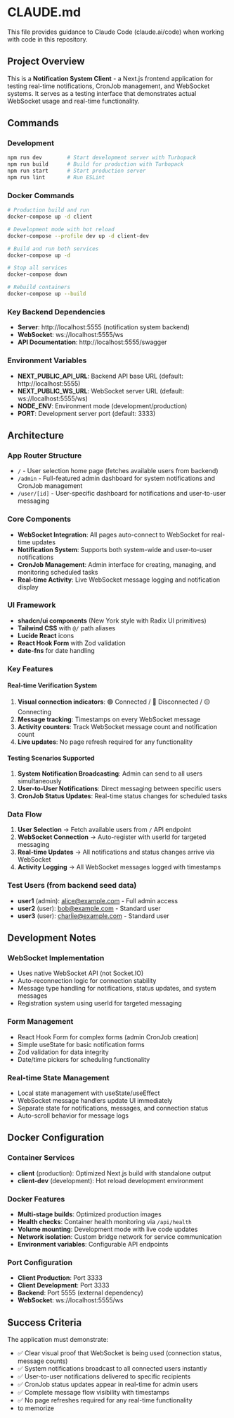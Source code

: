 # CLAUDE.md

This file provides guidance to Claude Code (claude.ai/code) when working with code in this repository.

## Project Overview

This is a **Notification System Client** - a Next.js frontend application for testing real-time notifications, CronJob management, and WebSocket systems. It serves as a testing interface that demonstrates actual WebSocket usage and real-time functionality.

## Commands

### Development
```bash
npm run dev        # Start development server with Turbopack
npm run build      # Build for production with Turbopack
npm run start      # Start production server
npm run lint       # Run ESLint
```

### Docker Commands
```bash
# Production build and run
docker-compose up -d client

# Development mode with hot reload
docker-compose --profile dev up -d client-dev

# Build and run both services
docker-compose up -d

# Stop all services
docker-compose down

# Rebuild containers
docker-compose up --build
```

### Key Backend Dependencies
- **Server**: http://localhost:5555 (notification system backend)
- **WebSocket**: ws://localhost:5555/ws
- **API Documentation**: http://localhost:5555/swagger

### Environment Variables
- **NEXT_PUBLIC_API_URL**: Backend API base URL (default: http://localhost:5555)
- **NEXT_PUBLIC_WS_URL**: WebSocket server URL (default: ws://localhost:5555/ws)
- **NODE_ENV**: Environment mode (development/production)
- **PORT**: Development server port (default: 3333)

## Architecture

### App Router Structure
- `/` - User selection home page (fetches available users from backend)
- `/admin` - Full-featured admin dashboard for system notifications and CronJob management
- `/user/[id]` - User-specific dashboard for notifications and user-to-user messaging

### Core Components
- **WebSocket Integration**: All pages auto-connect to WebSocket for real-time updates
- **Notification System**: Supports both system-wide and user-to-user notifications
- **CronJob Management**: Admin interface for creating, managing, and monitoring scheduled tasks
- **Real-time Activity**: Live WebSocket message logging and notification display

### UI Framework
- **shadcn/ui components** (New York style with Radix UI primitives)
- **Tailwind CSS** with `@/` path aliases
- **Lucide React** icons
- **React Hook Form** with Zod validation
- **date-fns** for date handling

### Key Features

#### Real-time Verification System
1. **Visual connection indicators**: 🟢 Connected / 🔴 Disconnected / 🟡 Connecting
2. **Message tracking**: Timestamps on every WebSocket message
3. **Activity counters**: Track WebSocket message count and notification count
4. **Live updates**: No page refresh required for any functionality

#### Testing Scenarios Supported
1. **System Notification Broadcasting**: Admin can send to all users simultaneously
2. **User-to-User Notifications**: Direct messaging between specific users
3. **CronJob Status Updates**: Real-time status changes for scheduled tasks

### Data Flow
1. **User Selection** → Fetch available users from `/` API endpoint
2. **WebSocket Connection** → Auto-register with userId for targeted messaging
3. **Real-time Updates** → All notifications and status changes arrive via WebSocket
4. **Activity Logging** → All WebSocket messages logged with timestamps

### Test Users (from backend seed data)
- **user1** (admin): alice@example.com - Full admin access
- **user2** (user): bob@example.com - Standard user
- **user3** (user): charlie@example.com - Standard user

## Development Notes

### WebSocket Implementation
- Uses native WebSocket API (not Socket.IO)
- Auto-reconnection logic for connection stability
- Message type handling for notifications, status updates, and system messages
- Registration system using userId for targeted messaging

### Form Management
- React Hook Form for complex forms (admin CronJob creation)
- Simple useState for basic notification forms
- Zod validation for data integrity
- Date/time pickers for scheduling functionality

### Real-time State Management
- Local state management with useState/useEffect
- WebSocket message handlers update UI immediately
- Separate state for notifications, messages, and connection status
- Auto-scroll behavior for message logs

## Docker Configuration

### Container Services
- **client** (production): Optimized Next.js build with standalone output
- **client-dev** (development): Hot reload development environment

### Docker Features
- **Multi-stage builds**: Optimized production images
- **Health checks**: Container health monitoring via `/api/health`
- **Volume mounting**: Development mode with live code updates
- **Network isolation**: Custom bridge network for service communication
- **Environment variables**: Configurable API endpoints

### Port Configuration
- **Client Production**: Port 3333
- **Client Development**: Port 3333
- **Backend**: Port 5555 (external dependency)
- **WebSocket**: ws://localhost:5555/ws

## Success Criteria
The application must demonstrate:
- ✅ Clear visual proof that WebSocket is being used (connection status, message counts)
- ✅ System notifications broadcast to all connected users instantly
- ✅ User-to-user notifications delivered to specific recipients
- ✅ CronJob status updates appear in real-time for admin users
- ✅ Complete message flow visibility with timestamps
- ✅ No page refreshes required for any real-time functionality
- to memorize